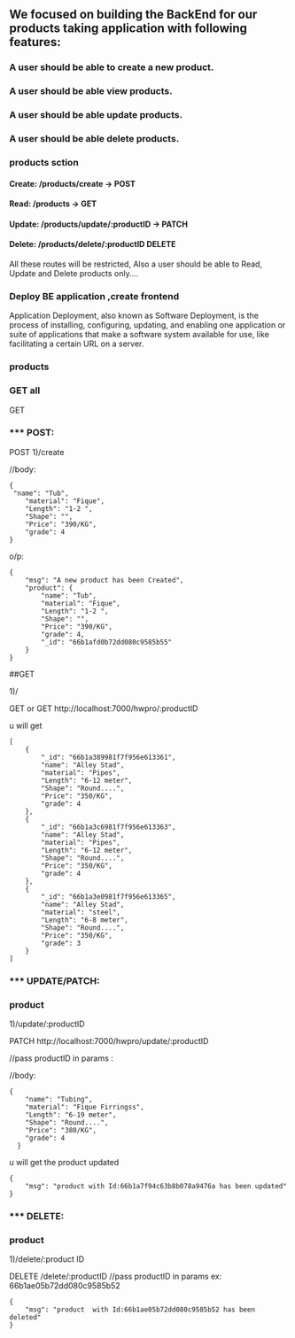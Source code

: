 

##  We focused on building the BackEnd for our products taking application with following features:

### A user should be able to create a new product.
### A user should be able view  products.
### A user should be able update  products.
### A user should be able delete products.

### products  sction

#### Create: /products/create → POST

#### Read: /products → GET

#### Update: /products/update/:productID → PATCH

#### Delete: /products/delete/:productID DELETE

All these routes will be restricted,
Also a user should be able to Read,
Update and Delete products only....


### Deploy BE application ,create frontend
Application Deployment, also known as Software Deployment, is the process of installing, configuring, updating, and enabling one application or suite of applications that make a software system available for use, like facilitating a certain URL on a server.


### products
### GET all 
GET 

### *** POST:

POST 
1)/create

//body:
```
{
 "name": "Tub",
    "material": "Fique",
    "Length": "1-2 ",
    "Shape": "",
    "Price": "390/KG",
    "grade": 4
}
```
o/p:
```
{
    "msg": "A new product has been Created",
    "product": {
        "name": "Tub",
        "material": "Fique",
        "Length": "1-2 ",
        "Shape": "",
        "Price": "390/KG",
        "grade": 4,
        "_id": "66b1afd0b72dd080c9585b55"
    }
}
```

##GET

1)/

GET 
or 
GET  http://localhost:7000/hwpro/:productID

u will get 
```
[
    {
        "_id": "66b1a389981f7f956e613361",
        "name": "Alley Stad",
        "material": "Pipes",
        "Length": "6-12 meter",
        "Shape": "Round....",
        "Price": "350/KG",
        "grade": 4
    },
    {
        "_id": "66b1a3c6981f7f956e613363",
        "name": "Alley Stad",
        "material": "Pipes",
        "Length": "6-12 meter",
        "Shape": "Round....",
        "Price": "350/KG",
        "grade": 4
    },
    {
        "_id": "66b1a3e0981f7f956e613365",
        "name": "Alley Stad",
        "material": "steel",
        "Length": "6-8 meter",
        "Shape": "Round....",
        "Price": "350/KG",
        "grade": 3
    }
]

```

### *** UPDATE/PATCH:

### product
1)/update/:productID

PATCH  http://localhost:7000/hwpro/update/:productID

//pass productID in params :

//body:
```
{
    "name": "Tubing",
    "material": "Fique Firringss",
    "Length": "6-19 meter",
    "Shape": "Round....",
    "Price": "380/KG",
    "grade": 4
  }
```

u will get the product updated
```
{
    "msg": "product with Id:66b1a7f94c63b8b078a9476a has been updated"
}

```

### *** DELETE:
### product
1)/delete/:product ID

DELETE /delete/:productID
//pass productID in params ex: 66b1ae05b72dd080c9585b52
```
{
    "msg": "product  with Id:66b1ae05b72dd080c9585b52 has been deleted"
}

```
